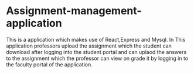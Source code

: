# Assignment-management-application

This is a application which makes use of React,Express and Mysql.
In This application professors upload the assignment which the student can download after logging into the student portal and can uplaod the answers to the assignment which the professor can view on grade it by logging in to the faculty portal of the application.

